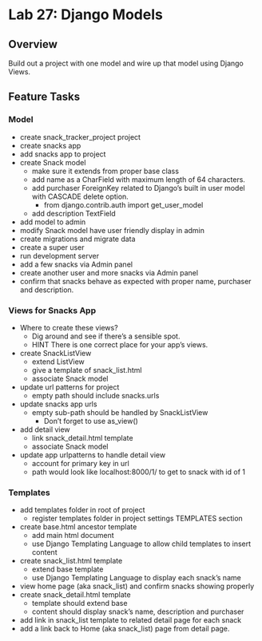 # Lab 27: Django Models

## Overview

Build out a project with one model and wire up that model using Django Views.

## Feature Tasks

### Model

- create snack_tracker_project project
- create snacks app
- add snacks app to project
- create Snack model
  - make sure it extends from proper base class
  - add name as a CharField with maximum length of 64 characters.
  - add purchaser ForeignKey related to Django’s built in user model with CASCADE delete option.
    - from django.contrib.auth import get_user_model
  - add description TextField
- add model to admin
- modify Snack model have user friendly display in admin
- create migrations and migrate data
- create a super user
- run development server
- add a few snacks via Admin panel
- create another user and more snacks via Admin panel
- confirm that snacks behave as expected with proper name, purchaser and description.

### Views for Snacks App

- Where to create these views?
  - Dig around and see if there’s a sensible spot.
  - HINT There is one correct place for your app’s views.
- create SnackListView
  - extend ListView
  - give a template of snack_list.html
  - associate Snack model
- update url patterns for project
  - empty path should include snacks.urls
- update snacks app urls
  - empty sub-path should be handled by SnackListView
    - Don’t forget to use as_view()
- add detail view
  - link snack_detail.html template
  - associate Snack model
- update app urlpatterns to handle detail view
  - account for primary key in url
  - path would look like localhost:8000/1/ to get to snack with id of 1

### Templates

- add templates folder in root of project
  - register templates folder in project settings TEMPLATES section
- create base.html ancestor template
  - add main html document
  - use Django Templating Language to allow child templates to insert content
- create snack_list.html template
  - extend base template
  - use Django Templating Language to display each snack’s name
- view home page (aka snack_list) and confirm snacks showing properly
- create snack_detail.html template
  - template should extend base
  - content should display snack’s name, description and purchaser
- add link in snack_list template to related detail page for each snack
- add a link back to Home (aka snack_list) page from detail page.
